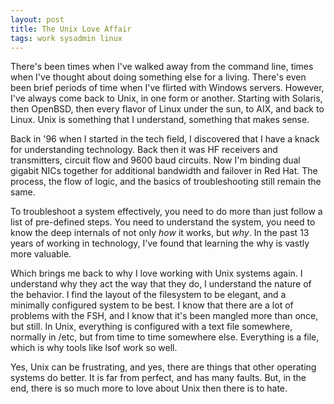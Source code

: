 ```yaml
--- 
layout: post
title: The Unix Love Affair
tags: work sysadmin linux
---
```

There's been times when I've walked away from the command line, times when I've thought about doing something else for a living.  There's even been brief periods of time when I've flirted with Windows servers.  However, I've always come back to Unix, in one form or another.  Starting with Solaris, then OpenBSD, then every flavor of Linux under the sun, to AIX, and back to Linux.  Unix is something that I understand, something that makes sense.  

Back in '96 when I started in the tech field, I discovered that I have a knack for understanding technology.  Back then it was HF receivers and transmitters, circuit flow and 9600 baud circuits.  Now I'm binding dual gigabit NICs together for additional bandwidth and failover in Red Hat.  The process, the flow of logic, and the basics of troubleshooting still remain the same.  

To troubleshoot a system effectively, you need to do more than just follow a list of pre-defined steps.  You need to understand the system, you need to know the deep internals of not only <em>how</em> it works, but <em>why</em>.  In the past 13 years of working in technology, I've found that learning the why is vastly more valuable.  

Which brings me back to why I love working with Unix systems again.  I understand why they act the way that they do, I understand the nature of the behavior.  I find the layout of the filesystem to be elegant, and a minimally configured system to be best.  I know that there are a lot of problems with the FSH, and I know that it's been mangled more than once, but still.  In Unix, everything is configured with a text file somewhere, normally in /etc, but from time to time somewhere else.  Everything is a file, which is why tools like lsof work so well.  

Yes, Unix can be frustrating, and yes, there are things that other operating systems do better.  It is far from perfect, and has many faults.  But, in the end, there is so much more to love about Unix then there is to hate.   
